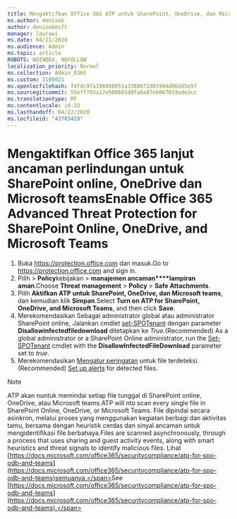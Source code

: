```yaml
---
title: Mengaktifkan Office 365 ATP untuk SharePoint, OneDrive, dan Microsoft teams
ms.author: deniseb
author: denisebmsft
manager: laurawi
ms.date: 04/21/2020
ms.audience: Admin
ms.topic: article
ROBOTS: NOINDEX, NOFOLLOW
localization_priority: Normal
ms.collection: Admin_O365
ms.custom: 3100021
ms.openlocfilehash: fdfdc97a198898051a3388672d01994d96dd5e97
ms.sourcegitcommit: 55eff703a17e500681d8fa6a87eb067019ade3cc
ms.translationtype: MT
ms.contentlocale: id-ID
ms.lasthandoff: 04/22/2020
ms.locfileid: "43703429"
---
```

# <a name="enable-office-365-advanced-threat-protection-for-sharepoint-online-onedrive-and-microsoft-teams"></a><span data-ttu-id="a3d21-102">Mengaktifkan Office 365 lanjut ancaman perlindungan untuk SharePoint online, OneDrive dan Microsoft teams</span><span class="sxs-lookup"><span data-stu-id="a3d21-102">Enable Office 365 Advanced Threat Protection for SharePoint Online, OneDrive, and Microsoft Teams</span></span>

1. <span data-ttu-id="a3d21-103">Buka https://protection.office.com dan masuk.</span><span class="sxs-lookup"><span data-stu-id="a3d21-103">Go to https://protection.office.com and sign in.</span></span>
2. <span data-ttu-id="a3d21-104">Pilih > **Policy**kebijakan >  **manajemen ancaman\*\*\*\*lampiran aman**.</span><span class="sxs-lookup"><span data-stu-id="a3d21-104">Choose **Threat management** > **Policy** > **Safe Attachments**.</span></span>
3. <span data-ttu-id="a3d21-105">Pilih **Aktifkan ATP untuk SharePoint, OneDrive, dan Microsoft teams**, dan kemudian klik **Simpan**.</span><span class="sxs-lookup"><span data-stu-id="a3d21-105">Select **Turn on ATP for SharePoint, OneDrive, and Microsoft Teams**, and then click **Save**.</span></span>
4. <span data-ttu-id="a3d21-106">Merekomendasikan Sebagai administrator global atau administrator SharePoint online, Jalankan cmdlet [set-SPOTenant](https://docs.microsoft.com/powershell/module/sharepoint-online/Set-SPOTenant?view=sharepoint-ps) dengan parameter **Disallowinfectedfiledownload** ditetapkan ke *True*.</span><span class="sxs-lookup"><span data-stu-id="a3d21-106">(Recommended) As a global administrator or a SharePoint Online administrator, run the [Set-SPOTenant](https://docs.microsoft.com/powershell/module/sharepoint-online/Set-SPOTenant?view=sharepoint-ps) cmdlet with the **DisallowInfectedFileDownload** parameter set to *true*.</span></span>
5. <span data-ttu-id="a3d21-107">Merekomendasikan [Mengatur peringatan](https://docs.microsoft.com/office365/securitycompliance/turn-on-atp-for-spo-odb-and-teams#set-up-alerts-for-detected-files) untuk file terdeteksi.</span><span class="sxs-lookup"><span data-stu-id="a3d21-107">(Recommended) [Set up alerts](https://docs.microsoft.com/office365/securitycompliance/turn-on-atp-for-spo-odb-and-teams#set-up-alerts-for-detected-files) for detected files.</span></span>

> [!NOTE]
> <span data-ttu-id="a3d21-108">ATP akan nuntuk memindai setiap file tunggal di SharePoint online, OneDrive, atau Microsoft teams.</span><span class="sxs-lookup"><span data-stu-id="a3d21-108">ATP will nto scan every single file in SharePoint Online, OneDrive, or Microsoft Teams.</span></span> <span data-ttu-id="a3d21-109">File dipindai secara asinkron, melalui proses yang menggunakan kegiatan berbagi dan aktivitas tamu, bersama dengan heuristik cerdas dan sinyal ancaman untuk mengidentifikasi file berbahaya.</span><span class="sxs-lookup"><span data-stu-id="a3d21-109">Files are scanned asynchronously, through a process that uses sharing and guest activity events, along with smart heuristics and threat signals to identify malicious files.</span></span> <span data-ttu-id="a3d21-110">Lihat [https://docs.microsoft.com/office365/securitycompliance/atp-for-spo-odb-and-teams](https://docs.microsoft.com/office365/securitycompliance/atp-for-spo-odb-and-teams)semuanya.</span><span class="sxs-lookup"><span data-stu-id="a3d21-110">See [https://docs.microsoft.com/office365/securitycompliance/atp-for-spo-odb-and-teams](https://docs.microsoft.com/office365/securitycompliance/atp-for-spo-odb-and-teams).</span></span>